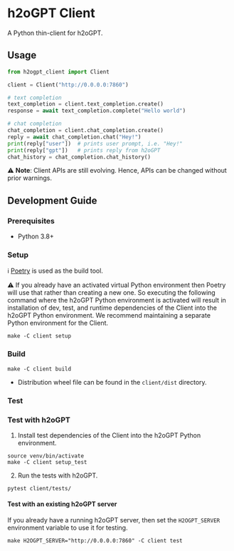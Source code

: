 # h2oGPT Client
A Python thin-client for h2oGPT.

## Usage
```python
from h2ogpt_client import Client

client = Client("http://0.0.0.0:7860")

# text completion
text_completion = client.text_completion.create()
response = await text_completion.complete("Hello world")

# chat completion
chat_completion = client.chat_completion.create()
reply = await chat_completion.chat("Hey!")
print(reply["user"])  # prints user prompt, i.e. "Hey!"
print(reply["gpt"])   # prints reply from h2oGPT
chat_history = chat_completion.chat_history()
```
:warning: **Note**: Client APIs are still evolving. Hence, APIs can be changed without prior warnings.

## Development Guide

### Prerequisites
- Python 3.8+

### Setup
:information_source: [Poetry](https://python-poetry.org) is used as the build tool.

:warning: If you already have an activated virtual Python environment then Poetry will use that rather than creating a new one.
So executing the following command where the h2oGPT Python environment is activated will result in installation of dev, test, and runtime dependencies of the Client into the h2oGPT Python environment.
We recommend maintaining a separate Python environment for the Client.
```shell
make -C client setup
```

### Build
```shell
make -C client build
```
- Distribution wheel file can be found in the `client/dist` directory.

### Test
### Test with h2oGPT
1. Install test dependencies of the Client into the h2oGPT Python environment.
```shell
source venv/bin/activate
make -C client setup_test
```
2. Run the tests with h2oGPT.
```shell
pytest client/tests/
```
#### Test with an existing h2oGPT server
If you already have a running h2oGPT server, then set the `H2OGPT_SERVER` environment variable to use it for testing.
```shell
make H2OGPT_SERVER="http://0.0.0.0:7860" -C client test
```
